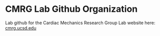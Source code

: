 # CMRG Lab Github Organization

Lab github for the Cardiac Mechanics Research Group 
Lab website here:
[cmrg.ucsd.edu](https://cmrg.ucsd.edu/)
